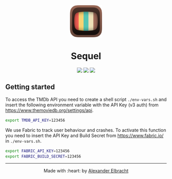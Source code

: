 <div align="center">
    <img src="./Sequel/Ressources/Assets.xcassets/AppIcon_Preview.imageset/AppIcon_Preview@3x.png" width="100px" height="auto">
    <h1>Sequel</h1>
    <a href="https://travis-ci.org/elbracht/sequel"><img src="https://travis-ci.org/elbracht/sequel.svg?branch=master"></a>
    <a href="https://github.com/elbracht/sequel/releases/tag/v0.1.0"><img src="https://img.shields.io/badge/release-v0.1.0-blue.svg"></a>
    <a href="https://github.com/elbracht/sequel/blob/master/LICENSE"><img src="https://img.shields.io/badge/license-MIT-blue.svg"></a>
</div>

## Getting started

To access the TMDb API you need to create a shell script `./env-vars.sh` and insert the following environment variable with the API Key (v3 auth) from https://www.themoviedb.org/settings/api.

```bash
export TMDB_API_KEY=123456
```

We use Fabric to track user behaviour and crashes. To activate this function you need to insert the API Key and Build Secret from https://www.fabric.io/ in `./env-vars.sh`.

```bash
export FABRIC_API_KEY=123456
export FABRIC_BUILD_SECRET=123456
```

---

<p align="center">Made with :heart: by <a href="https://github.com/elbracht">Alexander Elbracht</a></p>
